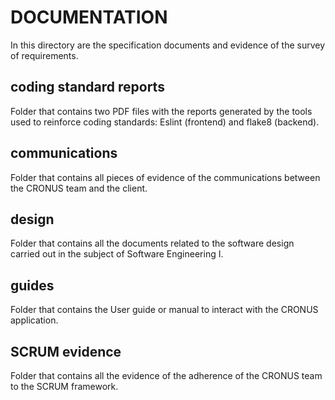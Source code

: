 # DOCUMENTATION
In this directory are the specification documents and evidence of the survey of requirements.

## coding standard reports
Folder that contains two PDF files with the reports generated by the tools used to reinforce coding standards: Eslint (frontend) and flake8 (backend).

## communications
Folder that contains all pieces of evidence of the communications between the CRONUS team and the client.

## design
Folder that contains all the documents related to the software design carried out in the subject of Software Engineering I.

## guides
Folder that contains the User guide or manual to interact with the CRONUS application.

## SCRUM evidence
Folder that contains all the evidence of the adherence of the CRONUS team to the SCRUM framework.
